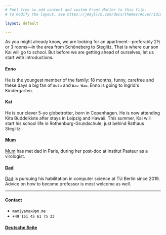 ```yaml
---
# Feel free to add content and custom Front Matter to this file.
# To modify the layout, see https://jekyllrb.com/docs/themes/#overriding-theme-defaults

layout: default

---
```


As you might already know, 
we are looking for an apartment—preferably 2½ or 3 rooms—in the area from Schöneberg to Steglitz. That is where our son Kai will go to school. But before we are getting ahead of ourselves,  let us start with introductions. 

#### Enno
He is the youngest member of the family: 18 months, funny, carefree and these days a big fan of `Auto` and `Wau Wau`. Enno is going to Ingrid's Kindergarten. 

#### Kai
He is our clever 5-yo globetrotter, born in Copenhagen. He is now attending Kita Buddelkiste after stays in Leipzig and Hawaii. 
This summer, Kai will start his school life in Rothenburg-Grundschule, just behind  Rathaus Steglitz. 

#### [Mum](https://www.linkedin.com/in/mami-yamamoto-b9293934/) 
[Mum](https://www.linkedin.com/in/mami-yamamoto-b9293934/) has met dad in Paris, during her post-doc at Institut Pasteur as a virologist. 

#### [Dad](https://de.linkedin.com/in/tobias-heindel-6323922a)
[Dad](https://de.linkedin.com/in/tobias-heindel-6323922a) is pursuing his habilitation in computer science at TU Berlin since 2019. Advice on how to become professor is most welcome as well. 

---

#### Contact

* `mamiyamax@pm.me`
* `+49 151 45 61 75 23`

#### [Deutsche Seite](https://drheindel.github.io)


